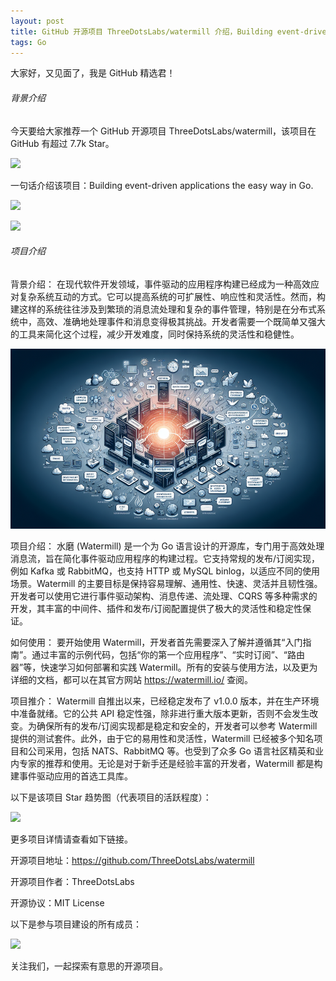 ```yaml
---
layout: post
title: GitHub 开源项目 ThreeDotsLabs/watermill 介绍，Building event-driven applications the easy way in Go.
tags: Go
---
```


大家好，又见面了，我是 GitHub 精选君！

###### 背景介绍

今天要给大家推荐一个 GitHub 开源项目 ThreeDotsLabs/watermill，该项目在 GitHub 有超过 7.7k Star。

![](https://stats.deeptrain.net/repo/ThreeDotsLabs/watermill/?theme=light)

一句话介绍该项目：Building event-driven applications the easy way in Go.




![](https://watermill.io/img/gopher.svg)

![](https://threedots.tech/event-driven-banner.png)


###### 项目介绍

背景介绍：
在现代软件开发领域，事件驱动的应用程序构建已经成为一种高效应对复杂系统互动的方式。它可以提高系统的可扩展性、响应性和灵活性。然而，构建这样的系统往往涉及到繁琐的消息流处理和复杂的事件管理，特别是在分布式系统中，高效、准确地处理事件和消息变得极其挑战。开发者需要一个既简单又强大的工具来简化这个过程，减少开发难度，同时保持系统的灵活性和稳健性。



![](https://raw.githubusercontent.com/ZhuPeng/pic/master/mac/compress_tmp-dfb8c84ebdc19f5ec5c71af7447b3f6f.png)

项目介绍：
水磨 (Watermill) 是一个为 Go 语言设计的开源库，专门用于高效处理消息流，旨在简化事件驱动应用程序的构建过程。它支持常规的发布/订阅实现，例如 Kafka 或 RabbitMQ，也支持 HTTP 或 MySQL binlog，以适应不同的使用场景。Watermill 的主要目标是保持容易理解、通用性、快速、灵活并且韧性强。开发者可以使用它进行事件驱动架构、消息传递、流处理、CQRS 等多种需求的开发，其丰富的中间件、插件和发布/订阅配置提供了极大的灵活性和稳定性保证。

如何使用：
要开始使用 Watermill，开发者首先需要深入了解并遵循其“入门指南”。通过丰富的示例代码，包括“你的第一个应用程序”、“实时订阅”、“路由器”等，快速学习如何部署和实践 Watermill。所有的安装与使用方法，以及更为详细的文档，都可以在其官方网站 https://watermill.io/ 查阅。

项目推介：
Watermill 自推出以来，已经稳定发布了 v1.0.0 版本，并在生产环境中准备就绪。它的公共 API 稳定性强，除非进行重大版本更新，否则不会发生改变。为确保所有的发布/订阅实现都是稳定和安全的，开发者可以参考 Watermill 提供的测试套件。此外，由于它的易用性和灵活性，Watermill 已经被多个知名项目和公司采用，包括 NATS、RabbitMQ 等。也受到了众多 Go 语言社区精英和业内专家的推荐和使用。无论是对于新手还是经验丰富的开发者，Watermill 都是构建事件驱动应用的首选工具库。

以下是该项目 Star 趋势图（代表项目的活跃程度）：

![](https://api.star-history.com/svg?repos=ThreeDotsLabs/watermill&type=Timeline)

更多项目详情请查看如下链接。

开源项目地址：https://github.com/ThreeDotsLabs/watermill 

开源项目作者：ThreeDotsLabs

开源协议：MIT License

以下是参与项目建设的所有成员：

![](https://contrib.rocks/image?repo=ThreeDotsLabs/watermill)

关注我们，一起探索有意思的开源项目。

